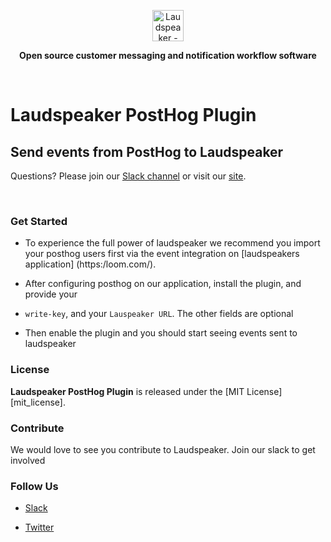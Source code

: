 <p align="center"><a  href="https://laudspeaker.com/"><img  src="https://user-images.githubusercontent.com/7728266/194206039-0faecc9d-c500-4c64-8401-dfbefe501e4a.png"  alt="Laudspeaker - Open Source Customer Messaging Workflows"  height="50"/></a></p>


<p align="center"><b>Open source customer messaging and notification workflow software</b></p>

<br/>

#  Laudspeaker PostHog Plugin

## Send events from PostHog to Laudspeaker

Questions? Please join our [Slack channel](https://laudspeakerusers.slack.com/ssb/redirect) or visit our [site]((https://laudspeaker.com/)).

<br>

  
### Get Started

 - To experience the full power of laudspeaker we recommend you import your posthog users first via the event integration on [laudspeakers application] 
 (https:/loom.com/).
   
 - After configuring posthog on our application, install the plugin, and provide your 
 - `write-key`, and your `Lauspeaker URL`. The other fields are optional
 - Then enable the plugin and you should start seeing events sent to laudspeaker 

### License

**Laudspeaker PostHog Plugin** is released under the [MIT License][mit_license].

### Contribute 

We would love to see you contribute to Laudspeaker. Join our slack to get involved

### Follow Us

-  [Slack][slack]

-  [Twitter][twitter]

<!--- 
-  [Laudspeaker Blog][laudspeaker-blog]

-  [LinkedIn][linkedin]

-  [dev.to][devto]

-  [Medium][medium]

-  [YouTube][youtube]

-  [HackerNews][hackernews]

-  [Product Hunt][producthunt]
-->

[slack]: [https://laudspeakerusers.slack.com/ssb/redirect]
[twitter]: [https://twitter.com/laudspeaker]
<!---[devto]: https://dev.to/rudderstack
[youtube]: https://www.youtube.com/channel/UCgV-B77bV_-LOmKYHw8jvBw
[laudspeaker-blog]: https://laudspeaker.com/blog/
[hackernews]: https://news.ycombinator.com/
[producthunt]: https://www.producthunt.com/posts/laudspeaker
[agplv3_license]: https://www.gnu.org/licenses/agpl-3.0-standalone.html
[laudspeaker_ee_license]: https://www.mongodb.com/licensing/server-side-public-license
[mit_license]: https://opensource.org/licenses/MIT
-->

